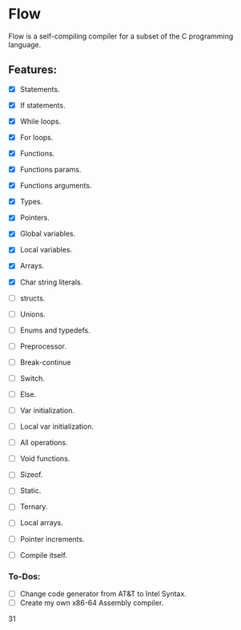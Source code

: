 # Flow

Flow is a self-compiling compiler for a subset of the C programming language.

## Features:
- [x] Statements.
- [x] If statements.
- [x] While loops.
- [x] For loops.
- [x] Functions.
- [x] Functions params.
- [x] Functions arguments.
- [x] Types.
- [x] Pointers.
- [x] Global variables.
- [x] Local variables.
- [x] Arrays.
- [x] Char string literals.
- [ ] structs.
- [ ] Unions.
- [ ] Enums and typedefs.
- [ ] Preprocessor.
- [ ] Break-continue
- [ ] Switch.
- [ ] Else.
- [ ] Var initialization.
- [ ] Local var initialization.
- [ ] All operations.
- [ ] Void functions.
- [ ] Sizeof.
- [ ] Static.
- [ ] Ternary.
- [ ] Local arrays.
- [ ] Pointer increments.
- [ ] Compile itself.


### To-Dos:
- [ ] Change code generator from AT&T to Intel Syntax.
- [ ] Create my own x86-64 Assembly compiler.

31
